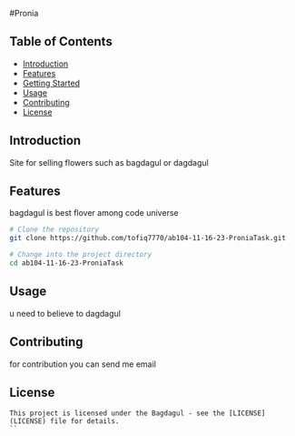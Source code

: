 #Pronia


## Table of Contents

- [Introduction](#introduction)
- [Features](#features)
- [Getting Started](#getting-started)
- [Usage](#usage)
- [Contributing](#contributing)
- [License](#license)

## Introduction
Site for selling flowers such as bagdagul or dagdagul

## Features

bagdagul is best flover among code universe


```bash
# Clone the repository
git clone https://github.com/tofiq7770/ab104-11-16-23-ProniaTask.git

# Change into the project directory
cd ab104-11-16-23-ProniaTask
```

## Usage
u need to believe to dagdagul
## Contributing

for contribution you can send me email

## License
```
This project is licensed under the Bagdagul - see the [LICENSE](LICENSE) file for details.
``
